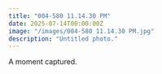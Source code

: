 ```yaml
---
title: "004-580 11.14.30 PM"
date: 2025-07-14T00:00:00Z
image: "/images/004-580 11.14.30 PM.jpg"
description: "Untitled photo."
---
```


A moment captured.
